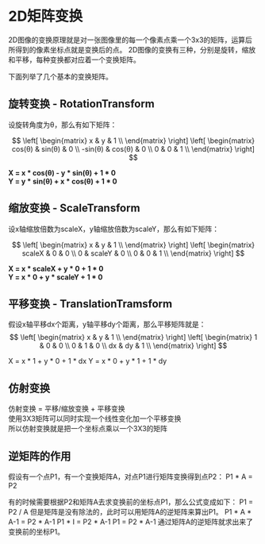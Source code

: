 # 2D矩阵变换

2D图像的变换原理就是对一张图像里的每一个像素点乘一个3x3的矩阵，运算后所得到的像素坐标点就是变换后的点。
2D图像的变换有三种，分别是旋转，缩放和平移，每种变换都对应着一个变换矩阵。

下面列举了几个基本的变换矩阵。

## 旋转变换 - RotationTransform

设旋转角度为θ，那么有如下矩阵：

$$
\left[
    \begin{matrix}
        x & y & 1 \\ 
    \end{matrix}
\right]
\left[
    \begin{matrix}
        cos(θ) & sin(θ) & 0 \\ 
        -sin(θ) &  cos(θ) & 0 \\
        0 &  0 & 1 \\
    \end{matrix}
\right]
$$

__X = x * cos(θ) - y * sin(θ) + 1 * 0__  
__Y = y * sin(θ) + x * cos(θ) + 1 * 0__

## 缩放变换 - ScaleTransform

设x轴缩放倍数为scaleX，y轴缩放倍数为scaleY，那么有如下矩阵：

$$
\left[
    \begin{matrix}
        x & y & 1 \\ 
    \end{matrix}
\right]
\left[
    \begin{matrix}
    scaleX &  0 & 0 \\ 
    0  & scaleY & 0 \\
    0  & 0 & 1 \\
    \end{matrix}
\right]
$$

__X = x * scaleX + y * 0 + 1 * 0__  
__Y = x * 0 + y * scaleY + 1 * 0__


## 平移变换 - TranslationTramsform

假设x轴平移dx个距离，y轴平移dy个距离，那么平移矩阵就是：
$$
\left[
    \begin{matrix}
        x & y & 1 \\ 
    \end{matrix}
\right]
\left[
    \begin{matrix}
        1 & 0 & 0 \\ 
        0 & 1 & 0 \\
        dx & dy & 1 \\
    \end{matrix}
\right]
$$

X = x * 1 + y * 0 + 1 * dx
Y = x * 0 + y * 1 + 1 * dy

## 仿射变换

仿射变换 = 平移/缩放变换 + 平移变换  
使用3X3矩阵可以同时实现一个线性变化加一个平移变换  
所以仿射变换就是把一个坐标点乘以一个3X3的矩阵


## 逆矩阵的作用
假设有一个点P1，有一个变换矩阵A，对点P1进行矩阵变换得到点P2：
P1 * A = P2

有的时候需要根据P2和矩阵A去求变换前的坐标点P1，那么公式变成如下：
P1 = P2 / A
但是矩阵是没有除法的，此时可以用矩阵A的逆矩阵来算出P1。
P1 * A * A-1 = P2 * A-1
P1 * I = P2 * A-1
P1 = P2 * A-1
通过矩阵A的逆矩阵就求出来了变换前的坐标P1。


























